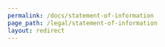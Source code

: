 ```yaml
---
permalink: /docs/statement-of-information
page_path: /legal/statement-of-information
layout: redirect
---
```

